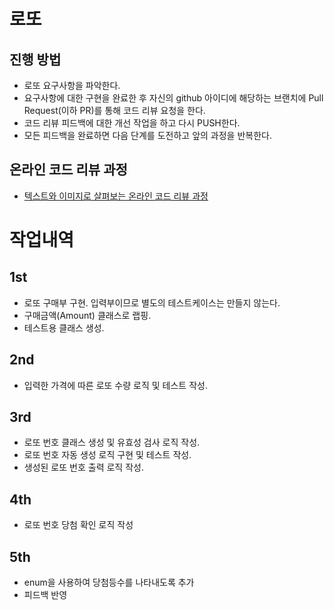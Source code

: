 # 로또
## 진행 방법
* 로또 요구사항을 파악한다.
* 요구사항에 대한 구현을 완료한 후 자신의 github 아이디에 해당하는 브랜치에 Pull Request(이하 PR)를 통해 코드 리뷰 요청을 한다.
* 코드 리뷰 피드백에 대한 개선 작업을 하고 다시 PUSH한다.
* 모든 피드백을 완료하면 다음 단계를 도전하고 앞의 과정을 반복한다.

## 온라인 코드 리뷰 과정
* [텍스트와 이미지로 살펴보는 온라인 코드 리뷰 과정](https://github.com/next-step/nextstep-docs/tree/master/codereview)

# 작업내역
## 1st
* 로또 구매부 구현. 입력부이므로 별도의 테스트케이스는 만들지 않는다.
* 구매금액(Amount) 클래스로 랩핑.
* 테스트용 클래스 생성.

## 2nd
* 입력한 가격에 따른 로또 수량 로직 및 테스트 작성.

## 3rd
* 로또 번호 클래스 생성 및 유효성 검사 로직 작성.
* 로또 번호 자동 생성 로직 구현 및 테스트 작성.
* 생성된 로또 번호 출력 로직 작성.

## 4th
* 로또 번호 당첨 확인 로직 작성

## 5th
* enum을 사용하여 당첨등수를 나타내도록 추가
* 피드백 반영